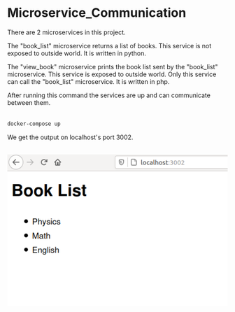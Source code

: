 # Microservice_Communication

There are 2 microservices in this project. 

The "book_list" microservice returns a list of books. This service is not exposed to outside world. It is written in python.

The "view_book" microservice prints the book list sent by the "book_list" microservice. This service is exposed to outside world. Only this service can call the "book_list" microservice. It is written in php.

After running this command the services are up and can communicate between them.

```bash

docker-compose up

```
We get the output on localhost's port 3002.

<br> 
<img src="Images/output.png" /> <br> <br>